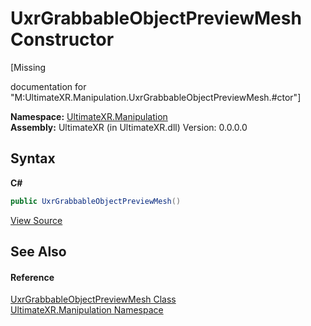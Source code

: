 # UxrGrabbableObjectPreviewMesh Constructor 
 

\[Missing <summary> documentation for "M:UltimateXR.Manipulation.UxrGrabbableObjectPreviewMesh.#ctor"\]

**Namespace:**&nbsp;<a href="N_UltimateXR_Manipulation">UltimateXR.Manipulation</a><br />**Assembly:**&nbsp;UltimateXR (in UltimateXR.dll) Version: 0.0.0.0

## Syntax

**C#**<br />
``` C#
public UxrGrabbableObjectPreviewMesh()
```

<a href="UltimateXR/Scripts/Manipulation/UxrGrabbableObjectPreviewMesh.cs" rel="noopener noreferrer" title="View the source code">View Source</a><br />

## See Also


#### Reference
<a href="T_UltimateXR_Manipulation_UxrGrabbableObjectPreviewMesh">UxrGrabbableObjectPreviewMesh Class</a><br /><a href="N_UltimateXR_Manipulation">UltimateXR.Manipulation Namespace</a><br />